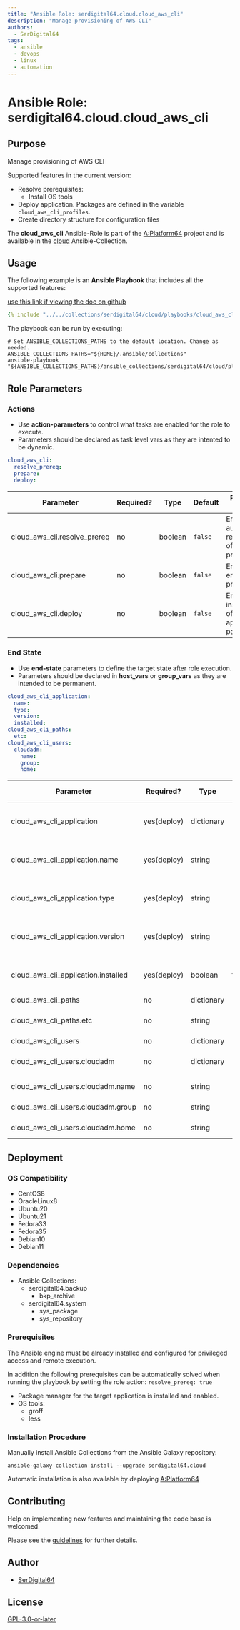```yaml
---
title: "Ansible Role: serdigital64.cloud.cloud_aws_cli"
description: "Manage provisioning of AWS CLI"
authors:
  - SerDigital64
tags:
  - ansible
  - devops
  - linux
  - automation
---
```


# Ansible Role: serdigital64.cloud.cloud_aws_cli

## Purpose

Manage provisioning of AWS CLI

Supported features in the current version:

- Resolve prerequisites:
  - Install OS tools
- Deploy application. Packages are defined in the variable `cloud_aws_cli_profiles`.
- Create directory structure for configuration files

The **cloud_aws_cli** Ansible-Role is part of the [A:Platform64](https://github.com/serdigital64/aplatform64) project and is available in the [cloud](https://aplatform64.readthedocs.io/en/latest/collections/cloud) Ansible-Collection.

## Usage

The following example is an **Ansible Playbook** that includes all the supported features:

[use this link if viewing the doc on github](https://github.com/aplatform64/cloud/blob/main/playbooks/cloud_aws_cli.yml)

```yaml
{% include "../../collections/serdigital64/cloud/playbooks/cloud_aws_cli.yml" %}
```

The playbook can be run by executing:

```shell
# Set ANSIBLE_COLLECTIONS_PATHS to the default location. Change as needed.
ANSIBLE_COLLECTIONS_PATHS="${HOME}/.ansible/collections"
ansible-playbook "${ANSIBLE_COLLECTIONS_PATHS}/ansible_collections/serdigital64/cloud/playbooks/cloud_aws_cli.yml"
```

## Role Parameters

### Actions

- Use **action-parameters** to control what tasks are enabled for the role to execute.
- Parameters should be declared as task level vars as they are intented to be dynamic.

```yaml
cloud_aws_cli:
  resolve_prereq:
  prepare:
  deploy:
```

| Parameter                    | Required? | Type    | Default | Purpose / Value                             |
| ---------------------------- | --------- | ------- | ------- | ------------------------------------------- |
| cloud_aws_cli.resolve_prereq | no        | boolean | `false` | Enable automatic resolution of prequisites  |
| cloud_aws_cli.prepare        | no        | boolean | `false` | Enable environment preparation              |
| cloud_aws_cli.deploy         | no        | boolean | `false` | Enable installation of application packages |

### End State

- Use **end-state** parameters to define the target state after role execution.
- Parameters should be declared in **host_vars** or **group_vars** as they are intended to be permanent.

```yaml
cloud_aws_cli_application:
  name:
  type:
  version:
  installed:
cloud_aws_cli_paths:
  etc:
cloud_aws_cli_users:
  cloudadm:
    name:
    group:
    home:
```

| Parameter                           | Required?   | Type       | Default    | Purpose / Value                    |
| ----------------------------------- | ----------- | ---------- | ---------- | ---------------------------------- |
| cloud_aws_cli_application           | yes(deploy) | dictionary |            | Set application package end state  |
| cloud_aws_cli_application.name      | yes(deploy) | string     | `"awscli"` | Select application package name    |
| cloud_aws_cli_application.type      | yes(deploy) | string     | `"binary"` | Select application package type    |
| cloud_aws_cli_application.version   | yes(deploy) | string     | `"latest"` | Select application package version |
| cloud_aws_cli_application.installed | yes(deploy) | boolean    | `true`     | Set application package end state  |
| cloud_aws_cli_paths                 | no          | dictionary |            | Set paths                          |
| cloud_aws_cli_paths.etc             | no          | string     |            | Set configuration repository       |
| cloud_aws_cli_users                 | no          | dictionary |            | Define users                       |
| cloud_aws_cli_users.cloudadm        | no          | dictionary |            | Define configuration owner         |
| cloud_aws_cli_users.cloudadm.name   | no          | string     |            | Set login name                     |
| cloud_aws_cli_users.cloudadm.group  | no          | string     |            | Set group name                     |
| cloud_aws_cli_users.cloudadm.home   | no          | string     |            | Set home directory                 |

## Deployment

### OS Compatibility

- CentOS8
- OracleLinux8
- Ubuntu20
- Ubuntu21
- Fedora33
- Fedora35
- Debian10
- Debian11

### Dependencies

- Ansible Collections:
  - serdigital64.backup
    - bkp_archive
  - serdigital64.system
    - sys_package
    - sys_repository

### Prerequisites

The Ansible engine must be already installed and configured for privileged access and remote execution.

In addition the following prerequisites can be automatically solved when running the playbook by setting the role action: `resolve_prereq: true`

- Package manager for the target application is installed and enabled.
- OS tools:
  - groff
  - less

### Installation Procedure

Manually install Ansible Collections from the Ansible Galaxy repository:

```shell
ansible-galaxy collection install --upgrade serdigital64.cloud
```

Automatic installation is also available by deploying [A:Platform64](https://aplatform64.readthedocs.io/en/latest/#deployment)

## Contributing

Help on implementing new features and maintaining the code base is welcomed.

Please see the [guidelines](https://aplatform64.readthedocs.io/en/latest/contributing/CONTRIBUTING) for further details.

## Author

- [SerDigital64](https://serdigital64.github.io/)

## License

[GPL-3.0-or-later](https://www.gnu.org/licenses/gpl-3.0.txt)
